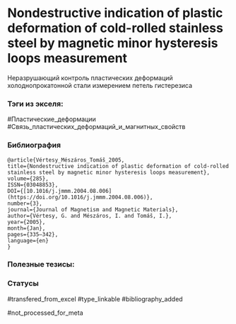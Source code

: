 # Nondestructive indication of plastic deformation of cold-rolled stainless steel by magnetic minor hysteresis loops measurement

Неразрушающий контроль пластических деформаций холоднопрокатонной стали измерением петель гистерезиса

### Тэги из экселя:
#Пластические_деформации
#Связь_пластических_деформаций_и_магнитных_свойств

### Библиография
```
@article{Vértesy_Mészáros_Tomáš_2005,
title={Nondestructive indication of plastic deformation of cold-rolled stainless steel by magnetic minor hysteresis loops measurement},
volume={285},
ISSN={03048853},
DOI={[10.1016/j.jmmm.2004.08.006](https://doi.org/10.1016/j.jmmm.2004.08.006)},
number={3},
journal={Journal of Magnetism and Magnetic Materials},
author={Vértesy, G. and Mészáros, I. and Tomáš, I.},
year={2005},
month={Jan},
pages={335–342},
language={en}
}
```

### Полезные тезисы:

### Статусы
#transfered_from_excel 
#type_linkable 
#bibliography_added

#not_processed_for_meta
